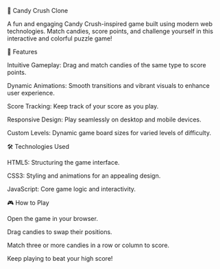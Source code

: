 🍬 Candy Crush Clone

A fun and engaging Candy Crush-inspired game built using modern web technologies. Match candies, score points, and challenge yourself in this interactive and colorful puzzle game!

🚀 Features

Intuitive Gameplay: Drag and match candies of the same type to score points.

Dynamic Animations: Smooth transitions and vibrant visuals to enhance user experience.

Score Tracking: Keep track of your score as you play.

Responsive Design: Play seamlessly on desktop and mobile devices.

Custom Levels: Dynamic game board sizes for varied levels of difficulty.

🛠️ Technologies Used

HTML5: Structuring the game interface.

CSS3: Styling and animations for an appealing design.

JavaScript: Core game logic and interactivity.

🎮 How to Play

Open the game in your browser.

Drag candies to swap their positions.

Match three or more candies in a row or column to score.

Keep playing to beat your high score!




